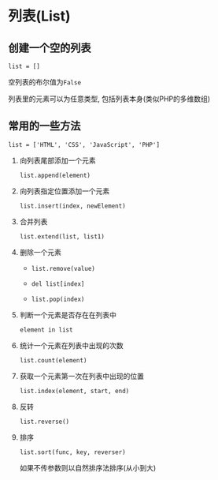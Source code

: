 # 列表(List)

## 创建一个空的列表

    list = []

空列表的布尔值为`False`

列表里的元素可以为任意类型, 包括列表本身(类似PHP的多维数组)

## 常用的一些方法

`list = ['HTML', 'CSS', 'JavaScript', 'PHP']`

1. 向列表尾部添加一个元素

    `list.append(element)`

2. 向列表指定位置添加一个元素

    `list.insert(index, newElement)`

3. 合并列表

    `list.extend(list, list1)`

4. 删除一个元素

    - `list.remove(value)`

    - `del list[index]`

    - `list.pop(index)`

5. 判断一个元素是否存在在列表中

    `element in list`

6. 统计一个元素在列表中出现的次数

    `list.count(element)`

7. 获取一个元素第一次在列表中出现的位置

    `list.index(element, start, end)`

8. 反转

    `list.reverse()`

9. 排序

    `list.sort(func, key, reverser)`

    如果不传参数则以自然排序法排序(从小到大)



